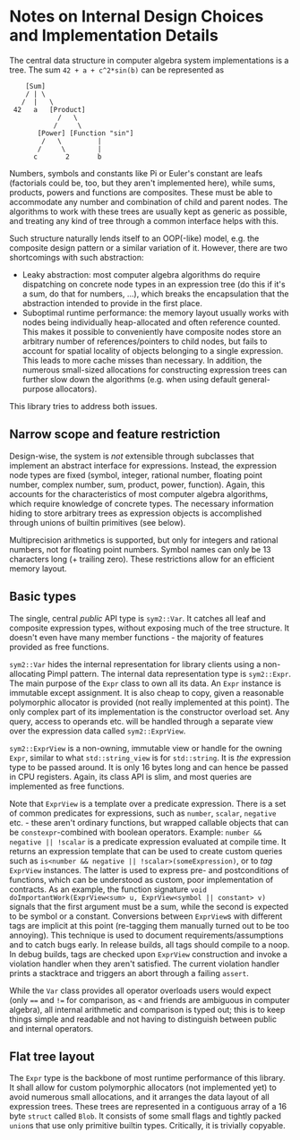 # Notes on Internal Design Choices and Implementation Details

The central data structure in computer algebra system implementations is a tree. The sum `42 + a +
c^2*sin(b)` can be represented as
```
    [Sum]
    / | \
   /  |   \
 42   a   [Product]
            /   \
           /     \
       [Power] [Function "sin"]
        /   \         |
       /     \        |
      c       2       b
```
Numbers, symbols and constants like Pi or Euler's constant are leafs (factorials could be, too, but
they aren't implemented here), while sums, products, powers and functions are composites. These must
be able to accommodate any number and combination of child and parent nodes. The algorithms to work
with these trees are usually kept as generic as possible, and treating any kind of tree through a
common interface helps with this.

Such structure naturally lends itself to an OOP(-like) model, e.g. the composite design pattern or a
similar variation of it. However, there are two shortcomings with such abstraction:

- Leaky abstraction: most computer algebra algorithms do require dispatching on concrete node types
  in an expression tree (do this if it's a sum, do that for numbers, ...), which breaks the
  encapsulation that the abstraction intended to provide in the first place.
- Suboptimal runtime performance: the memory layout usually works with nodes being individually
  heap-allocated and often reference counted. This makes it possible to conveniently have composite
  nodes store an arbitrary number of references/pointers to child nodes, but fails to account for
  spatial locality of objects belonging to a single expression. This leads to more cache misses than
  necessary. In addition, the numerous small-sized allocations for constructing expression trees can
  further slow down the algorithms (e.g. when using default general-purpose allocators).

This library tries to address both issues.

## Narrow scope and feature restriction

Design-wise, the system is _not_ extensible through subclasses that implement an abstract interface
for expressions. Instead, the expression node types are fixed (symbol, integer, rational number,
floating point number, complex number, sum, product, power, function). Again, this accounts for the
characteristics of most computer algebra algorithms, which require knowledge of concrete types. The
necessary information hiding to store arbitrary trees as expression objects is accomplished through
unions of builtin primitives (see below).

Multiprecision arithmetics is supported, but only for integers and rational numbers, not for
floating point numbers. Symbol names can only be 13 characters long (+ trailing zero). These
restrictions allow for an efficient memory layout.

## Basic types

The single, central _public_ API type is `sym2::Var`. It catches all leaf and composite expression
types, without exposing much of the tree structure. It doesn't even have many member functions - the
majority of features provided as free functions.

`sym2::Var` hides the internal representation for library clients using a non-allocating Pimpl
pattern. The internal data representation type is `sym2::Expr`. The main purpose of the `Expr` class
to own all its data. An `Expr` instance is immutable except assignment. It is also cheap to copy, given
a reasonable polymorphic allocator is provided (not really implemented at this point). The only
complex part of its implementation is the constructor overload set. Any query, access to operands
etc. will be handled through a separate view over the expression data called `sym2::ExprView`.

`sym2::ExprView` is a non-owning, immutable view or handle for the owning `Expr`, similar to what
`std::string_view` is for `std::string`. It is _the_ expression type to be passed around. It is only
16 bytes long and can hence be passed in CPU registers. Again, its class API is slim, and most
queries are implemented as free functions.

Note that `ExprView` is a template over a predicate expression. There is a set of common predicates
for expressions, such as `number`, `scalar`, `negative` etc. - these aren't ordinary functions, but
wrapped callable objects that can be `constexpr`-combined with boolean operators. Example: `number
&& negative || !scalar` is a predicate expression evaluated at compile time. It returns an expression
template that can be used to create custom queries such as `is<number && negative ||
!scalar>(someExpression)`, or to _tag_ `ExprView` instances. The latter is used to express pre- and
postconditions of functions, which can be understood as custom, poor implementation of contracts. As
an example, the function signature `void doImportantWork(ExprView<sum> u, ExprView<symbol ||
constant> v)` signals that the first argument must be a sum, while the second is expected to be
symbol or a constant. Conversions between `ExprView`s with different tags are implicit at this point
(re-tagging them manually turned out to be too annoying). This technique is used to document
requirements/assumptions and to catch bugs early. In release builds, all tags should compile to a
noop. In debug builds, tags are checked upon `ExprView` construction and invoke a violation handler
when they aren't satisfied. The current violation handler prints a stacktrace and triggers an abort
through a failing `assert`.

While the `Var` class provides all operator overloads users would expect (only `==` and `!=` for
comparison, as `<` and friends are ambiguous in computer algebra), all internal arithmetic and
comparison is typed out; this is to keep things simple and readable and not having to distinguish
between public and internal operators.

## Flat tree layout

The `Expr` type is the backbone of most runtime performance of this library. It shall allow for
custom polymorphic allocators (not implemented yet) to avoid numerous small allocations, and it
arranges the data layout of all expression trees. These trees are represented in a contiguous array
of a 16 byte `struct` called `Blob`. It consists of some small flags and tightly packed `union`s
that use only primitive builtin types. Critically, it is trivially copyable.
